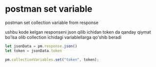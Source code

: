 # postman set variable
postman set collection variable from response

ushbu kode kelgan responseni json qilib ichidan token da qanday qiymat bo'lsa olib collection ichidagi variablellarga qo'shib beradi

```js
let jsonData = pm.response.json()
let token = jsonData.token

pm.collectionVariables.set("token", token);
```

